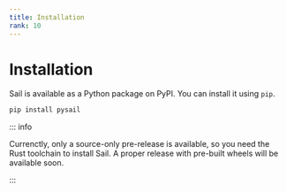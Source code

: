 ```yaml
---
title: Installation
rank: 10
---
```


# Installation

Sail is available as a Python package on PyPI. You can install it using `pip`.

```bash
pip install pysail
```

::: info

Currenctly, only a source-only pre-release is available, so you need the Rust toolchain to install Sail.
A proper release with pre-built wheels will be available soon.

:::
